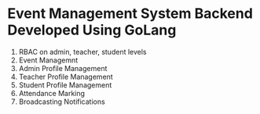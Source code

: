 # Event Management System Backend Developed Using GoLang

1) RBAC on admin, teacher, student levels
2) Event Managemnt
3) Admin Profile Management
4) Teacher Profile Management
5) Student Profile Management
6) Attendance Marking
7) Broadcasting Notifications
